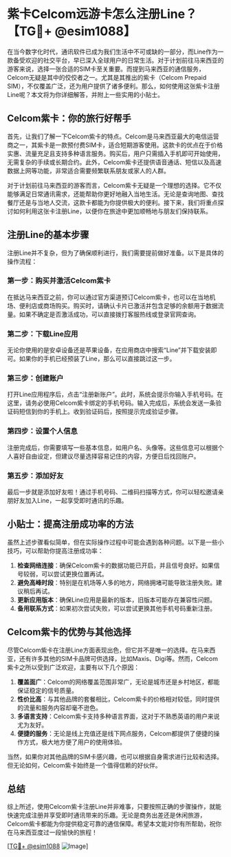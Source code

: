 # 紫卡Celcom远游卡怎么注册Line？【TG💪+ @esim1088】

在当今数字化时代，通讯软件已成为我们生活中不可或缺的一部分，而Line作为一款备受欢迎的社交平台，早已深入全球用户的日常生活。对于计划前往马来西亚的游客来说，选择一张合适的SIM卡至关重要。而提到马来西亚的通信服务，Celcom无疑是其中的佼佼者之一。尤其是其推出的紫卡（Celcom Prepaid SIM），不仅覆盖广泛，还为用户提供了诸多便利。那么，如何使用这张紫卡注册Line呢？本文将为你详细解答，并附上一些实用的小贴士。

## Celcom紫卡：你的旅行好帮手

首先，让我们了解一下Celcom紫卡的特点。Celcom是马来西亚最大的电信运营商之一，其紫卡是一款预付费SIM卡，适合短期游客使用。这款卡的优点在于价格实惠、流量充足且支持多种语言服务。购买后，用户只需插入手机即可开始使用，无需复杂的手续或长期合约。此外，Celcom紫卡还提供语音通话、短信以及高速数据上网等功能，非常适合需要频繁联系朋友或家人的人群。

对于计划前往马来西亚的游客而言，Celcom紫卡无疑是一个理想的选择。它不仅能够满足日常通讯需求，还能帮助你更好地融入当地生活。无论是查询地图、查找餐厅还是与当地人交流，这款卡都能为你提供极大的便利。接下来，我们将重点探讨如何利用这张卡注册Line，以便你在旅途中更加顺畅地与朋友们保持联系。

## 注册Line的基本步骤

注册Line并不复杂，但为了确保顺利进行，我们需要提前做好准备。以下是具体的操作流程：

### 第一步：购买并激活Celcom紫卡

在抵达马来西亚之前，你可以通过官方渠道预订Celcom紫卡，也可以在当地机场、便利店或商场购买。购买时，请确认卡片已激活并包含足够的余额用于数据流量。如果不确定是否激活成功，可以直接拨打客服热线或登录官网查询。

### 第二步：下载Line应用

无论你使用的是安卓设备还是苹果设备，在应用商店中搜索“Line”并下载安装即可。如果你的手机已经预装了Line，那么可以直接跳过这一步。

### 第三步：创建账户

打开Line应用程序后，点击“注册新账户”。此时，系统会提示你输入手机号码。在这里，请务必使用Celcom紫卡绑定的手机号码。输入完成后，系统会发送一条验证码短信到你的手机上。收到验证码后，按照提示完成验证步骤。

### 第四步：设置个人信息

注册完成后，你需要填写一些基本信息，如用户名、头像等。这些信息可以根据个人喜好自由设定，但建议尽量选择容易记住的内容，方便日后找回账户。

### 第五步：添加好友

最后一步就是添加好友啦！通过手机号码、二维码扫描等方式，你可以轻松邀请亲朋好友加入Line，一起享受即时通讯的乐趣。

## 小贴士：提高注册成功率的方法

虽然上述步骤看似简单，但在实际操作过程中可能会遇到各种问题。以下是一些小技巧，可以帮助你提高注册成功率：

1. **检查网络连接**：确保Celcom紫卡的数据功能已开启，并且信号良好。如果信号较弱，可以尝试更换位置再试。
2. **避免高峰时段**：特别是在机场等人多的地方，网络拥堵可能导致注册失败。建议稍后再试。
3. **更新应用版本**：确保Line应用是最新的版本，旧版本可能存在兼容性问题。
4. **备用联系方式**：如果初次尝试失败，可以尝试更换其他手机号码重新注册。

## Celcom紫卡的优势与其他选择

尽管Celcom紫卡在注册Line方面表现出色，但它并不是唯一的选择。在马来西亚，还有许多其他的SIM卡品牌可供选择，比如Maxis、Digi等。然而，Celcom紫卡之所以受到广泛欢迎，主要有以下几个原因：

1. **覆盖面广**：Celcom的网络覆盖范围非常广，无论是城市还是乡村地区，都能保证稳定的信号质量。
2. **性价比高**：与其他品牌的套餐相比，Celcom紫卡的价格相对较低，同时提供的流量和服务内容却毫不逊色。
3. **多语言支持**：Celcom紫卡支持多种语言界面，这对于不熟悉英语的用户来说尤为友好。
4. **便捷的服务**：无论是线上充值还是线下网点服务，Celcom都提供了便捷的操作方式，极大地方便了用户的使用体验。

当然，如果你对其他品牌的SIM卡感兴趣，也可以根据自身需求进行比较和选择。但无论如何，Celcom紫卡始终是一个值得信赖的好伙伴。

## 总结

综上所述，使用Celcom紫卡注册Line并非难事，只要按照正确的步骤操作，就能快速完成注册并享受即时通讯带来的乐趣。无论是商务出差还是休闲旅游，Celcom紫卡都能为你提供稳定可靠的通信保障。希望本文能对你有所帮助，祝你在马来西亚度过一段愉快的旅程！

[[TG💪+ @esim1088](https://t.me/s/esim1088) ![Image](https://i.postimg.cc/4NQfJmqS/Snipaste-2025-05-13-00-14-12.png)]
